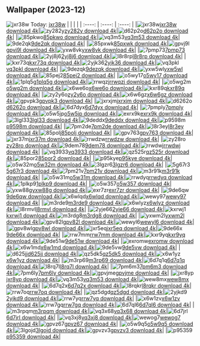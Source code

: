 ## Wallpaper (2023-12)
![jxr38w](https://w.wallhaven.cc/full/jx/wallhaven-jxr38w.png) Today: [jxr38w](https://th.wallhaven.cc/small/jx/jxr38w.jpg)
|      |      |      |
| :----: | :----: | :----: |
|![jxr38w](https://th.wallhaven.cc/small/jx/jxr38w.jpg)[jxr38w download 4k](https://wallhaven.cc/w/jxr38w)|![zy282y](https://th.wallhaven.cc/small/zy/zy282y.jpg)[zy282y download 4k](https://wallhaven.cc/w/zy282y)|![d62p2o](https://th.wallhaven.cc/small/d6/d62p2o.jpg)[d62p2o download 4k](https://wallhaven.cc/w/d62p2o)|
|![85pkwo](https://th.wallhaven.cc/small/85/85pkwo.jpg)[85pkwo download 4k](https://wallhaven.cc/w/85pkwo)|![vq3m53](https://th.wallhaven.cc/small/vq/vq3m53.jpg)[vq3m53 download 4k](https://wallhaven.cc/w/vq3m53)|![9de2qk](https://th.wallhaven.cc/small/9d/9de2qk.jpg)[9de2qk download 4k](https://wallhaven.cc/w/9de2qk)|
|![85pxwk](https://th.wallhaven.cc/small/85/85pxwk.jpg)[85pxwk download 4k](https://wallhaven.cc/w/85pxwk)|![gpvj9l](https://th.wallhaven.cc/small/gp/gpvj9l.jpg)[gpvj9l download 4k](https://wallhaven.cc/w/gpvj9l)|![yxw8vk](https://th.wallhaven.cc/small/yx/yxw8vk.jpg)[yxw8vk download 4k](https://wallhaven.cc/w/yxw8vk)|
|![7pmp73](https://th.wallhaven.cc/small/7p/7pmp73.jpg)[7pmp73 download 4k](https://wallhaven.cc/w/7pmp73)|![2yj8j6](https://th.wallhaven.cc/small/2y/2yj8j6.jpg)[2yj8j6 download 4k](https://wallhaven.cc/w/2yj8j6)|![l8r8rp](https://th.wallhaven.cc/small/l8/l8r8rp.jpg)[l8r8rp download 4k](https://wallhaven.cc/w/l8r8rp)|
|![kxr73q](https://th.wallhaven.cc/small/kx/kxr73q.jpg)[kxr73q download 4k](https://wallhaven.cc/w/kxr73q)|![2yjk36](https://th.wallhaven.cc/small/2y/2yjk36.jpg)[2yjk36 download 4k](https://wallhaven.cc/w/2yjk36)|![vq3pkl](https://th.wallhaven.cc/small/vq/vq3pkl.jpg)[vq3pkl download 4k](https://wallhaven.cc/w/vq3pkl)|
|![9dezqk](https://th.wallhaven.cc/small/9d/9dezqk.jpg)[9dezqk download 4k](https://wallhaven.cc/w/9dezqk)|![yxw5wl](https://th.wallhaven.cc/small/yx/yxw5wl.jpg)[yxw5wl download 4k](https://wallhaven.cc/w/yxw5wl)|![85pej2](https://th.wallhaven.cc/small/85/85pej2.jpg)[85pej2 download 4k](https://wallhaven.cc/w/85pej2)|
|![o5wy17](https://th.wallhaven.cc/small/o5/o5wy17.jpg)[o5wy17 download 4k](https://wallhaven.cc/w/o5wy17)|![1plq5g](https://th.wallhaven.cc/small/1p/1plq5g.jpg)[1plq5g download 4k](https://wallhaven.cc/w/1plq5g)|![rrwqzj](https://th.wallhaven.cc/small/rr/rrwqzj.jpg)[rrwqzj download 4k](https://wallhaven.cc/w/rrwqzj)|
|![o5wg2m](https://th.wallhaven.cc/small/o5/o5wg2m.jpg)[o5wg2m download 4k](https://wallhaven.cc/w/o5wg2m)|![x6we6o](https://th.wallhaven.cc/small/x6/x6we6o.jpg)[x6we6o download 4k](https://wallhaven.cc/w/x6we6o)|![kxr89q](https://th.wallhaven.cc/small/kx/kxr89q.jpg)[kxr89q download 4k](https://wallhaven.cc/w/kxr89q)|
|![zy2y6o](https://th.wallhaven.cc/small/zy/zy2y6o.jpg)[zy2y6o download 4k](https://wallhaven.cc/w/zy2y6o)|![x6w6gz](https://th.wallhaven.cc/small/x6/x6w6gz.jpg)[x6w6gz download 4k](https://wallhaven.cc/w/x6w6gz)|![gpvpk3](https://th.wallhaven.cc/small/gp/gpvpk3.jpg)[gpvpk3 download 4k](https://wallhaven.cc/w/gpvpk3)|
|![jxrxjm](https://th.wallhaven.cc/small/jx/jxrxjm.jpg)[jxrxjm download 4k](https://wallhaven.cc/w/jxrxjm)|![d6262o](https://th.wallhaven.cc/small/d6/d6262o.jpg)[d6262o download 4k](https://wallhaven.cc/w/d6262o)|![6d7dyx](https://th.wallhaven.cc/small/6d/6d7dyx.jpg)[6d7dyx download 4k](https://wallhaven.cc/w/6d7dyx)|
|![7pmply](https://th.wallhaven.cc/small/7p/7pmply.jpg)[7pmply download 4k](https://wallhaven.cc/w/7pmply)|![o5w5jp](https://th.wallhaven.cc/small/o5/o5w5jp.jpg)[o5w5jp download 4k](https://wallhaven.cc/w/o5w5jp)|![exrx9k](https://th.wallhaven.cc/small/ex/exrx9k.jpg)[exrx9k download 4k](https://wallhaven.cc/w/exrx9k)|
|![3lgl33](https://th.wallhaven.cc/small/3l/3lgl33.jpg)[3lgl33 download 4k](https://wallhaven.cc/w/3lgl33)|![9deddx](https://th.wallhaven.cc/small/9d/9deddx.jpg)[9deddx download 4k](https://wallhaven.cc/w/9deddx)|![p9598m](https://th.wallhaven.cc/small/p9/p9598m.jpg)[p9598m download 4k](https://wallhaven.cc/w/p9598m)|
|![7pm2de](https://th.wallhaven.cc/small/7p/7pm2de.jpg)[7pm2de download 4k](https://wallhaven.cc/w/7pm2de)|![l8r3ey](https://th.wallhaven.cc/small/l8/l8r3ey.jpg)[l8r3ey download 4k](https://wallhaven.cc/w/l8r3ey)|![85polj](https://th.wallhaven.cc/small/85/85polj.jpg)[85polj download 4k](https://wallhaven.cc/w/85polj)|
|![gpv763](https://th.wallhaven.cc/small/gp/gpv763.jpg)[gpv763 download 4k](https://wallhaven.cc/w/gpv763)|![jxr37m](https://th.wallhaven.cc/small/jx/jxr37m.jpg)[jxr37m download 4k](https://wallhaven.cc/w/jxr37m)|![rrwdzw](https://th.wallhaven.cc/small/rr/rrwdzw.jpg)[rrwdzw download 4k](https://wallhaven.cc/w/rrwdzw)|
|![zy28ro](https://th.wallhaven.cc/small/zy/zy28ro.jpg)[zy28ro download 4k](https://wallhaven.cc/w/zy28ro)|![9dem78](https://th.wallhaven.cc/small/9d/9dem78.jpg)[9dem78 download 4k](https://wallhaven.cc/w/9dem78)|![rrwdwj](https://th.wallhaven.cc/small/rr/rrwdwj.jpg)[rrwdwj download 4k](https://wallhaven.cc/w/rrwdwj)|
|![vq3933](https://th.wallhaven.cc/small/vq/vq3933.jpg)[vq3933 download 4k](https://wallhaven.cc/w/vq3933)|![qz525r](https://th.wallhaven.cc/small/qz/qz525r.jpg)[qz525r download 4k](https://wallhaven.cc/w/qz525r)|![85por2](https://th.wallhaven.cc/small/85/85por2.jpg)[85por2 download 4k](https://wallhaven.cc/w/85por2)|
|![p95kye](https://th.wallhaven.cc/small/p9/p95kye.jpg)[p95kye download 4k](https://wallhaven.cc/w/p95kye)|![o5w32m](https://th.wallhaven.cc/small/o5/o5w32m.jpg)[o5w32m download 4k](https://wallhaven.cc/w/o5w32m)|![3lgzr6](https://th.wallhaven.cc/small/3l/3lgzr6.jpg)[3lgzr6 download 4k](https://wallhaven.cc/w/3lgzr6)|
|![5g67r3](https://th.wallhaven.cc/small/5g/5g67r3.jpg)[5g67r3 download 4k](https://wallhaven.cc/w/5g67r3)|![7pm21v](https://th.wallhaven.cc/small/7p/7pm21v.jpg)[7pm21v download 4k](https://wallhaven.cc/w/7pm21v)|![m3r91k](https://th.wallhaven.cc/small/m3/m3r91k.jpg)[m3r91k download 4k](https://wallhaven.cc/w/m3r91k)|
|![o5w31m](https://th.wallhaven.cc/small/o5/o5w31m.jpg)[o5w31m download 4k](https://wallhaven.cc/w/o5w31m)|![rrwdyq](https://th.wallhaven.cc/small/rr/rrwdyq.jpg)[rrwdyq download 4k](https://wallhaven.cc/w/rrwdyq)|![1plkp9](https://th.wallhaven.cc/small/1p/1plkp9.jpg)[1plkp9 download 4k](https://wallhaven.cc/w/1plkp9)|
|![o5w357](https://th.wallhaven.cc/small/o5/o5w357.jpg)[o5w357 download 4k](https://wallhaven.cc/w/o5w357)|![yxw88g](https://th.wallhaven.cc/small/yx/yxw88g.jpg)[yxw88g download 4k](https://wallhaven.cc/w/yxw88g)|![exr7zr](https://th.wallhaven.cc/small/ex/exr7zr.jpg)[exr7zr download 4k](https://wallhaven.cc/w/exr7zr)|
|![9de6qw](https://th.wallhaven.cc/small/9d/9de6qw.jpg)[9de6qw download 4k](https://wallhaven.cc/w/9de6qw)|![x6wlqd](https://th.wallhaven.cc/small/x6/x6wlqd.jpg)[x6wlqd download 4k](https://wallhaven.cc/w/x6wlqd)|![wewy97](https://th.wallhaven.cc/small/we/wewy97.jpg)[wewy97 download 4k](https://wallhaven.cc/w/wewy97)|
|![m3rde9](https://th.wallhaven.cc/small/m3/m3rde9.jpg)[m3rde9 download 4k](https://wallhaven.cc/w/m3rde9)|![x6wlyz](https://th.wallhaven.cc/small/x6/x6wlyz.jpg)[x6wlyz download 4k](https://wallhaven.cc/w/x6wlyz)|![l8rmvl](https://th.wallhaven.cc/small/l8/l8rmvl.jpg)[l8rmvl download 4k](https://wallhaven.cc/w/l8rmvl)|
|![2yje66](https://th.wallhaven.cc/small/2y/2yje66.jpg)[2yje66 download 4k](https://wallhaven.cc/w/2yje66)|![kxrwj1](https://th.wallhaven.cc/small/kx/kxrwj1.jpg)[kxrwj1 download 4k](https://wallhaven.cc/w/kxrwj1)|![m3rdg8](https://th.wallhaven.cc/small/m3/m3rdg8.jpg)[m3rdg8 download 4k](https://wallhaven.cc/w/m3rdg8)|
|![yxwm2l](https://th.wallhaven.cc/small/yx/yxwm2l.jpg)[yxwm2l download 4k](https://wallhaven.cc/w/yxwm2l)|![gpv82l](https://th.wallhaven.cc/small/gp/gpv82l.jpg)[gpv82l download 4k](https://wallhaven.cc/w/gpv82l)|![wewyl6](https://th.wallhaven.cc/small/we/wewyl6.jpg)[wewyl6 download 4k](https://wallhaven.cc/w/wewyl6)|
|![gpv8wl](https://th.wallhaven.cc/small/gp/gpv8wl.jpg)[gpv8wl download 4k](https://wallhaven.cc/w/gpv8wl)|![jxr5eq](https://th.wallhaven.cc/small/jx/jxr5eq.jpg)[jxr5eq download 4k](https://wallhaven.cc/w/jxr5eq)|![9de66x](https://th.wallhaven.cc/small/9d/9de66x.jpg)[9de66x download 4k](https://wallhaven.cc/w/9de66x)|
|![rrw7mm](https://th.wallhaven.cc/small/rr/rrw7mm.jpg)[rrw7mm download 4k](https://wallhaven.cc/w/rrw7mm)|![kxr9yq](https://th.wallhaven.cc/small/kx/kxr9yq.jpg)[kxr9yq download 4k](https://wallhaven.cc/w/kxr9yq)|![9de51w](https://th.wallhaven.cc/small/9d/9de51w.jpg)[9de51w download 4k](https://wallhaven.cc/w/9de51w)|
|![exromw](https://th.wallhaven.cc/small/ex/exromw.jpg)[exromw download 4k](https://wallhaven.cc/w/exromw)|![x6w1md](https://th.wallhaven.cc/small/x6/x6w1md.jpg)[x6w1md download 4k](https://wallhaven.cc/w/x6w1md)|![9de5vw](https://th.wallhaven.cc/small/9d/9de5vw.jpg)[9de5vw download 4k](https://wallhaven.cc/w/9de5vw)|
|![d625jj](https://th.wallhaven.cc/small/d6/d625jj.jpg)[d625jj download 4k](https://wallhaven.cc/w/d625jj)|![qz5dk5](https://th.wallhaven.cc/small/qz/qz5dk5.jpg)[qz5dk5 download 4k](https://wallhaven.cc/w/qz5dk5)|![x6w1yz](https://th.wallhaven.cc/small/x6/x6w1yz.jpg)[x6w1yz download 4k](https://wallhaven.cc/w/x6w1yz)|
|![m3rp69](https://th.wallhaven.cc/small/m3/m3rp69.jpg)[m3rp69 download 4k](https://wallhaven.cc/w/m3rp69)|![6d7q1q](https://th.wallhaven.cc/small/6d/6d7q1q.jpg)[6d7q1q download 4k](https://wallhaven.cc/w/6d7q1q)|![l8rq7l](https://th.wallhaven.cc/small/l8/l8rq7l.jpg)[l8rq7l download 4k](https://wallhaven.cc/w/l8rq7l)|
|![7pm6m3](https://th.wallhaven.cc/small/7p/7pm6m3.jpg)[7pm6m3 download 4k](https://wallhaven.cc/w/7pm6m3)|![7pm6ly](https://th.wallhaven.cc/small/7p/7pm6ly.jpg)[7pm6ly download 4k](https://wallhaven.cc/w/7pm6ly)|![gpvjme](https://th.wallhaven.cc/small/gp/gpvjme.jpg)[gpvjme download 4k](https://wallhaven.cc/w/gpvjme)|
|![jxr8yp](https://th.wallhaven.cc/small/jx/jxr8yp.jpg)[jxr8yp download 4k](https://wallhaven.cc/w/jxr8yp)|![vq3m53](https://th.wallhaven.cc/small/vq/vq3m53.jpg)[vq3m53 download 4k](https://wallhaven.cc/w/vq3m53)|![wew8mx](https://th.wallhaven.cc/small/we/wew8mx.jpg)[wew8mx download 4k](https://wallhaven.cc/w/wew8mx)|
|![6d7q2x](https://th.wallhaven.cc/small/6d/6d7q2x.jpg)[6d7q2x download 4k](https://wallhaven.cc/w/6d7q2x)|![l8rqkr](https://th.wallhaven.cc/small/l8/l8rqkr.jpg)[l8rqkr download 4k](https://wallhaven.cc/w/l8rqkr)|![rrw7oq](https://th.wallhaven.cc/small/rr/rrw7oq.jpg)[rrw7oq download 4k](https://wallhaven.cc/w/rrw7oq)|
|![qz5dgd](https://th.wallhaven.cc/small/qz/qz5dgd.jpg)[qz5dgd download 4k](https://wallhaven.cc/w/qz5dgd)|![2yjkd9](https://th.wallhaven.cc/small/2y/2yjkd9.jpg)[2yjkd9 download 4k](https://wallhaven.cc/w/2yjkd9)|![rrw7yq](https://th.wallhaven.cc/small/rr/rrw7yq.jpg)[rrw7yq download 4k](https://wallhaven.cc/w/rrw7yq)|
|![x6w1zv](https://th.wallhaven.cc/small/x6/x6w1zv.jpg)[x6w1zv download 4k](https://wallhaven.cc/w/x6w1zv)|![rrw7gq](https://th.wallhaven.cc/small/rr/rrw7gq.jpg)[rrw7gq download 4k](https://wallhaven.cc/w/rrw7gq)|![6d7ql6](https://th.wallhaven.cc/small/6d/6d7ql6.jpg)[6d7ql6 download 4k](https://wallhaven.cc/w/6d7ql6)|
|![m3rpqm](https://th.wallhaven.cc/small/m3/m3rpqm.jpg)[m3rpqm download 4k](https://wallhaven.cc/w/m3rpqm)|![vq3x68](https://th.wallhaven.cc/small/vq/vq3x68.jpg)[vq3x68 download 4k](https://wallhaven.cc/w/vq3x68)|![6d7jrl](https://th.wallhaven.cc/small/6d/6d7jrl.jpg)[6d7jrl download 4k](https://wallhaven.cc/w/6d7jrl)|
|![vq3xj8](https://th.wallhaven.cc/small/vq/vq3xj8.jpg)[vq3xj8 download 4k](https://wallhaven.cc/w/vq3xj8)|![wewog7](https://th.wallhaven.cc/small/we/wewog7.jpg)[wewog7 download 4k](https://wallhaven.cc/w/wewog7)|![gpvz67](https://th.wallhaven.cc/small/gp/gpvz67.jpg)[gpvz67 download 4k](https://wallhaven.cc/w/gpvz67)|
|![o5w9q5](https://th.wallhaven.cc/small/o5/o5w9q5.jpg)[o5w9q5 download 4k](https://wallhaven.cc/w/o5w9q5)|![3lgojd](https://th.wallhaven.cc/small/3l/3lgojd.jpg)[3lgojd download 4k](https://wallhaven.cc/w/3lgojd)|![gpvzv3](https://th.wallhaven.cc/small/gp/gpvzv3.jpg)[gpvzv3 download 4k](https://wallhaven.cc/w/gpvzv3)|
|![p95359](https://th.wallhaven.cc/small/p9/p95359.jpg)[p95359 download 4k](https://wallhaven.cc/w/p95359)|